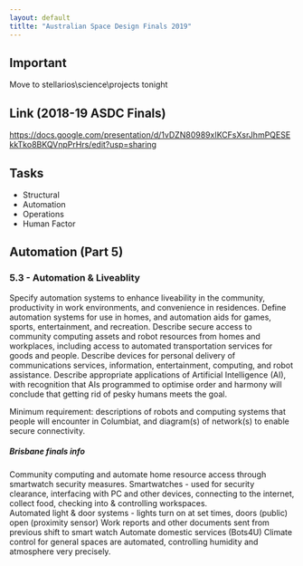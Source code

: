 ```yaml
---
layout: default
titlte: "Australian Space Design Finals 2019"
---
```



## Important
Move to stellarios\science\projects tonight

## Link (2018-19 ASDC Finals)
https://docs.google.com/presentation/d/1vDZN80989xIKCFsXsrJhmPQESEkkTko8BKQVnpPrHrs/edit?usp=sharing

## Tasks
* Structural
* Automation
* Operations
* Human Factor

## Automation (Part 5)
### 5.3 - Automation & Liveablity
Specify automation systems to enhance liveability in the community, productivity in work environments, and
convenience in residences. Define automation systems for use in homes, and automation aids for games, sports,
entertainment, and recreation. Describe secure access to community computing assets and robot resources from homes
and workplaces, including access to automated transportation services for goods and people. Describe devices for
personal delivery of communications services, information, entertainment, computing, and robot assistance. Describe
appropriate applications of Artificial Intelligence (AI), with recognition that AIs programmed to optimise order and
harmony will conclude that getting rid of pesky humans meets the goal.


Minimum requirement: descriptions of robots and computing systems that people will encounter in Columbiat, and
diagram(s) of network(s) to enable secure connectivity.

##### Brisbane finals info
Community computing and automate home resource access through smartwatch security measures.
Smartwatches - used for security clearance, interfacing with PC and other devices, connecting to the internet, collect food, checking into & controlling workspaces.  
Automated light & door systems - lights turn on at set times, doors (public) open (proximity sensor)
Work reports and other documents sent from previous shift to smart watch
Automate domestic services (Bots4U)
Climate control for general spaces are automated, controlling humidity and atmosphere very precisely.
